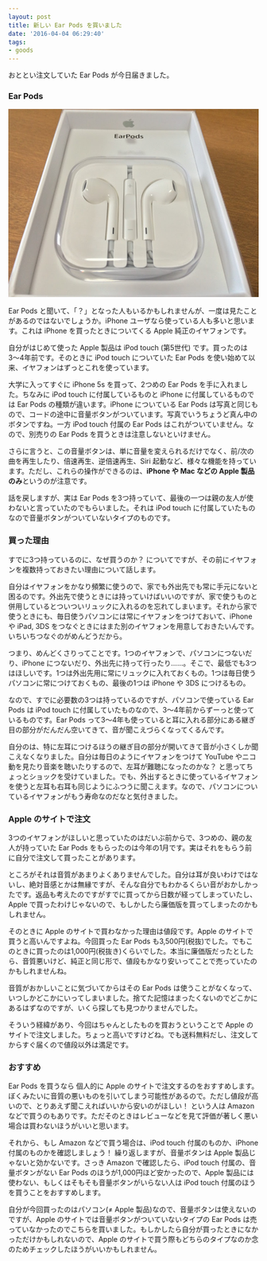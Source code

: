 ```yaml
---
layout: post
title: 新しい Ear Pods を買いました
date: '2016-04-04 06:29:40'
tags:
- goods
---
```


おととい注文していた Ear Pods が今日届きました。

### Ear Pods
![Ear Pods](https://raw.githubusercontent.com/noraworld/blog-content/main/new-ear-pods/IMG_2477.JPG)

Ear Pods と聞いて、「？」となった人もいるかもしれませんが、一度は見たことがあるのではないでしょうか。iPhone ユーザなら使っている人も多いと思います。これは iPhone を買ったときについてくる Apple 純正のイヤフォンです。

自分がはじめて使った Apple 製品は iPod touch (第5世代) です。買ったのは3〜4年前です。そのときに iPod touch についていた Ear Pods を使い始めて以来、イヤフォンはずっとこれを使っています。

大学に入ってすぐに iPhone 5s を買って、2つめの Ear Pods を手に入れました。ちなみに iPod touch に付属しているものと iPhone に付属しているものでは Ear Pods の種類が違います。iPhone についている Ear Pods は写真と同じもので、コードの途中に音量ボタンがついています。写真でいうちょうど真ん中のボタンですね。一方 iPod touch 付属の Ear Pods はこれがついていません。なので、別売りの Ear Pods を買うときは注意しないといけません。

さらに言うと、この音量ボタンは、単に音量を変えられるだけでなく、前/次の曲を再生したり、倍速再生、逆倍速再生、Siri 起動など、様々な機能を持っています。ただし、これらの操作ができるのは、**iPhone や Mac などの Apple 製品のみ**というのが注意です。

話を戻しますが、実は Ear Pods を3つ持っていて、最後の一つは親の友人が使わないと言っていたのでもらいました。それは iPod touch に付属していたものなので音量ボタンがついていないタイプのものです。

### 買った理由
すでに3つ持っているのに、なぜ買うのか？ についてですが、その前にイヤフォンを複数持っておきたい理由について話します。

自分はイヤフォンをかなり頻繁に使うので、家でも外出先でも常に手元にないと困るのです。外出先で使うときには持っていけばいいのですが、家で使うものと併用しているとついついリュックに入れるのを忘れてしまいます。それから家で使うときにも、毎日使うパソコンには常にイヤフォンをつけておいて、iPhone や iPad, 3DS をつなぐときにはまた別のイヤフォンを用意しておきたいんです。いちいちつなぐのがめんどうだから。

つまり、めんどくさりってことです。1つのイヤフォンで、パソコンにつないだり、iPhone につないだり、外出先に持って行ったり……。そこで、最低でも3つはほしいです。1つは外出先用に常にリュックに入れておくもの。1つは毎日使うパソコンに常につけておくもの、最後の1つは iPhone や 3DS につけるもの。

なので、すでに必要数の3つは持っているのですが、パソコンで使っている Ear Pods は iPod touch に付属していたものなので、3〜4年前からずーっと使っているものです。Ear Pods って3〜4年も使っていると耳に入れる部分にある継ぎ目の部分がだんだん空いてきて、音が聞こえづらくなってくるんです。

自分のは、特に左耳につけるほうの継ぎ目の部分が開いてきて音が小さくしか聞こえなくなりました。自分は毎日のようにイヤフォンをつけて YouTube やニコ動を見たり音楽を聴いたりするので、左耳が難聴になったのかな？ と思ってちょっとショックを受けていました。でも、外出するときに使っているイヤフォンを使うと左耳も右耳も同じようにふつうに聞こえます。なので、パソコンについているイヤフォンがもう寿命なのだなと気付きました。

### Apple のサイトで注文
3つのイヤフォンがほしいと思っていたのはだいぶ前からで、3つめの、親の友人が持っていた Ear Pods をもらったのは今年の1月です。実はそれをもらう前に自分で注文して買ったことがあります。

ところがそれは音質があまりよくありませんでした。自分は耳が良いわけではないし、絶対音感とかは無縁ですが、そんな自分でもわかるくらい音がおかしかったです。返品も考えたのですがすでに買ってから日数が経ってしまっていたし、Apple で買ったわけじゃないので、もしかしたら廉価版を買ってしまったのかもしれません。

そのときに Apple のサイトで買わなかった理由は値段です。Apple のサイトで買うと高いんですよね。今回買った Ear Pods も3,500円(税抜)でした。でもこのときに買ったのは1,000円(税抜き)くらいでした。本当に廉価版だったとしたら、音質悪いけど、純正と同じ形で、値段もかなり安いってことで売っていたのかもしれませんね。

音質がおかしいことに気づいてからはその Ear Pods は使うことがなくなって、いつしかどこかにいってしまいました。捨てた記憶はまったくないのでどこかにあるはずなのですが、いくら探しても見つかりませんでした。

そういう経緯があり、今回はちゃんとしたものを買おうということで Apple のサイトで注文しました。ちょっと高いですけどね。でも送料無料だし、注文してからすぐ届くので値段以外は満足です。

### おすすめ
Ear Pods を買うなら 個人的に Apple のサイトで注文するのをおすすめします。ぼくみたいに音質の悪いものを引いてしまう可能性があるので。ただし値段が高いので、とりあえず聞こえればいいから安いのがほしい！ という人は Amazon などで買うのもありです。ただそのときはレビューなどを見て評価が著しく悪い場合は買わないほうがいいと思います。

それから、もし Amazon などで買う場合は、iPod touch 付属のものか、iPhone 付属のものかを確認しましょう！ 繰り返しますが、音量ボタンは Apple 製品じゃないと効かないです。さっき Amazon で確認したら、iPod touch 付属の、音量ボタンがない Ear Pods のほうが1,000円ほど安かったので、Apple 製品には使わない、もしくはそもそも音量ボタンがいらない人は iPod touch 付属のほうを買うことをおすすめします。

自分が今回買ったのはパソコン(≠ Apple 製品)なので、音量ボタンは使えないのですが、Apple のサイトでは音量ボタンがついていないタイプの Ear Pods は売っていなかったのでこちらを買いました。もしかしたら自分が買ったときになかっただけかもしれないので、Apple のサイトで買う際もどちらのタイプなのか念のためチェックしたほうがいいかもしれません。
